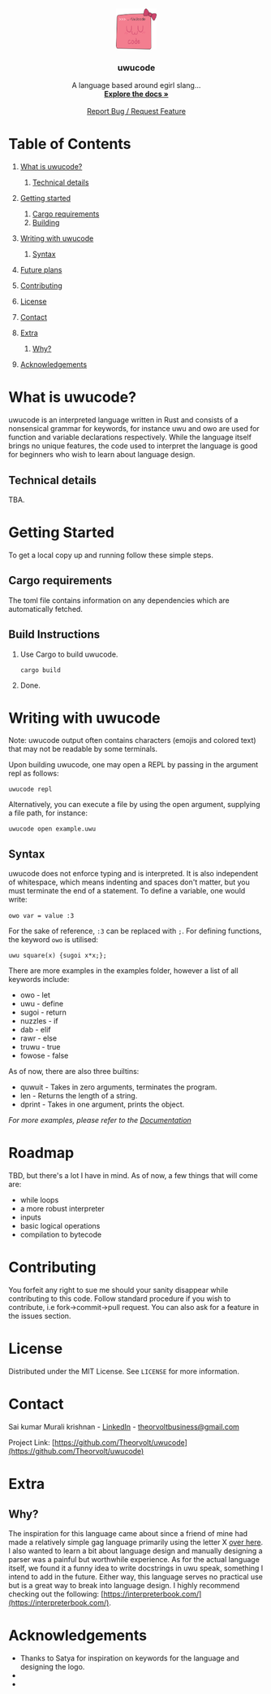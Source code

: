 
<br />
<p align="center">
  <a href="https://github.com/Theorvolt/uwucode">
    <img src="images/uwucode_logo.svg" alt="Logo" width="80" height="80">
  </a>

  <h3 align="center">uwucode</h3>

  <p align="center">
    A language based around egirl slang...
    <br />
    <a href="https://github.com/Theorvolt/uwucode"><strong>Explore the docs »</strong></a>
    <br />
    <br />
    <a href="https://github.com/Theorvolt/uwucode/issues">Report Bug / Request Feature</a>
  </p>
</p>


# Table of Contents

1. [What is uwucode?](#what-is-uwucode?)
    1. [Technical details](##technical-details)

2. [Getting started](#getting-started)
    1. [Cargo requirements](##cargo-requirements)
    2. [Building](##build-instructions)

3. [Writing with uwucode](#writing-with-uwucode)
   1. [Syntax](##syntax)

4. [Future plans](#future-plans)

5. [Contributing](#contributing)

6. [License](#license)

7. [Contact](#contact)

8. [Extra](#extra)
   1. [Why?](#why?)

9.  [Acknowledgements](#acknowledgements)



# What is uwucode?

uwucode is an interpreted language written in Rust and consists of a nonsensical grammar for keywords, for instance uwu and owo are used for function and variable declarations respectively. While the language itself brings no unique features, the code used to interpret the language is good for beginners who wish to learn about language design.

## Technical details

TBA.


# Getting Started

To get a local copy up and running follow these simple steps.

## Cargo requirements

The toml file contains information on any dependencies which are automatically fetched. 

## Build Instructions

1. Use Cargo to build uwucode.
    ```
    cargo build
    ```
2. Done.


# Writing with uwucode

Note: uwucode output often contains characters (emojis and colored text) that may not be readable by some terminals. 

Upon building uwucode, one may open a REPL by passing in the argument repl as follows:
```
uwucode repl
```

Alternatively, you can execute a file by using the open argument, supplying a file path, for instance:
```
uwucode open example.uwu
```

## Syntax

uwucode does not enforce typing and is interpreted. It is also independent of whitespace, which means indenting and spaces don't matter, but you must terminate the end of a statement. To define a variable, one would write:

```owo var = value :3```

For the sake of reference, `:3` can be replaced with `;`. For defining functions, the keyword `owo` is utilised:

```
uwu square(x) {sugoi x*x;};
```

There are more examples in the examples folder, however a list of all keywords include: 

* owo - let
* uwu - define
* sugoi - return 
* nuzzles - if
* dab - elif
* rawr - else
* truwu - true
* fowose - false

As of now, there are also three builtins:

* quwuit - Takes in zero arguments, terminates the program.
* len - Returns the length of a string.
* dprint - Takes in one argument, prints the object.

_For more examples, please refer to the [Documentation](https://github.com/Theorvolt/uwucode/doc)_



# Roadmap

TBD, but there's a lot I have in mind. As of now, a few things that will come are:

* while loops
* a more robust interpreter
* inputs
* basic logical operations
* compilation to bytecode

# Contributing

You forfeit any right to sue me should your sanity disappear while contributing to this code. Follow standard procedure if you wish to contribute, i.e fork->commit->pull request. You can also ask for a feature in the issues section.


# License

Distributed under the MIT License. See `LICENSE` for more information.


# Contact

Sai kumar Murali krishnan - [LinkedIn](https://www.linkedin.com/in/sai-kumar-murali-krishnan/) - theorvoltbusiness@gmail.com

Project Link: [https://github.com/Theorvolt/uwucode](https://github.com/Theorvolt/uwucode)


# Extra

## Why?

The inspiration for this language came about since a friend of mine had made a relatively simple gag language primarily using the letter X [over here](https://github.com/lduck11007/x/). I also wanted to learn a bit about language design and manually designing a parser was a painful but worthwhile experience. As for the actual language itself, we found it a funny idea to write docstrings in uwu speak, something I intend to add in the future. Either way, this language serves no practical use but is a great way to break into language design. I highly recommend checking out the following: [https://interpreterbook.com/](https://interpreterbook.com/). 

# Acknowledgements

* Thanks to Satya for inspiration on keywords for the language and designing the logo.
* 
* 


